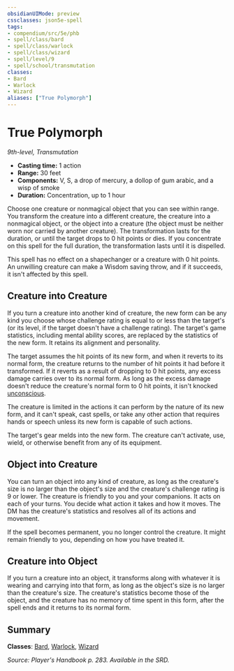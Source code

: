 ```yaml
---
obsidianUIMode: preview
cssclasses: json5e-spell
tags:
- compendium/src/5e/phb
- spell/class/bard
- spell/class/warlock
- spell/class/wizard
- spell/level/9
- spell/school/transmutation
classes:
- Bard
- Warlock
- Wizard
aliases: ["True Polymorph"]
---
```

# True Polymorph
*9th-level, Transmutation*  

- **Casting time:** 1 action
- **Range:** 30 feet
- **Components:** V, S, a drop of mercury, a dollop of gum arabic, and a wisp of smoke
- **Duration:** Concentration, up to 1 hour

Choose one creature or nonmagical object that you can see within range. You transform the creature into a different creature, the creature into a nonmagical object, or the object into a creature (the object must be neither worn nor carried by another creature). The transformation lasts for the duration, or until the target drops to 0 hit points or dies. If you concentrate on this spell for the full duration, the transformation lasts until it is dispelled.

This spell has no effect on a shapechanger or a creature with 0 hit points. An unwilling creature can make a Wisdom saving throw, and if it succeeds, it isn't affected by this spell.

## Creature into Creature

If you turn a creature into another kind of creature, the new form can be any kind you choose whose challenge rating is equal to or less than the target's (or its level, if the target doesn't have a challenge rating). The target's game statistics, including mental ability scores, are replaced by the statistics of the new form. It retains its alignment and personality.

The target assumes the hit points of its new form, and when it reverts to its normal form, the creature returns to the number of hit points it had before it transformed. If it reverts as a result of dropping to 0 hit points, any excess damage carries over to its normal form. As long as the excess damage doesn't reduce the creature's normal form to 0 hit points, it isn't knocked [unconscious](4-Resources/Compendium/rules/conditions.md#unconscious).

The creature is limited in the actions it can perform by the nature of its new form, and it can't speak, cast spells, or take any other action that requires hands or speech unless its new form is capable of such actions.

The target's gear melds into the new form. The creature can't activate, use, wield, or otherwise benefit from any of its equipment.

## Object into Creature

You can turn an object into any kind of creature, as long as the creature's size is no larger than the object's size and the creature's challenge rating is 9 or lower. The creature is friendly to you and your companions. It acts on each of your turns. You decide what action it takes and how it moves. The DM has the creature's statistics and resolves all of its actions and movement.

If the spell becomes permanent, you no longer control the creature. It might remain friendly to you, depending on how you have treated it.

## Creature into Object

If you turn a creature into an object, it transforms along with whatever it is wearing and carrying into that form, as long as the object's size is no larger than the creature's size. The creature's statistics become those of the object, and the creature has no memory of time spent in this form, after the spell ends and it returns to its normal form.

## Summary

**Classes**: [Bard](4-Resources/Compendium/classes/bard.md), [Warlock](4-Resources/Compendium/classes/warlock.md), [Wizard](4-Resources/Compendium/classes/wizard.md)

*Source: Player's Handbook p. 283. Available in the SRD.*